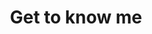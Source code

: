 ---
layout: ../../layouts/GetToKnowMe.astro
title: Get to know me
summary: Im pretty cool
name_first: Nikolaj
name_last: Licht
job_title: Creative Developer
order: 2
showInNav: true
cover: /assets/info/full_figure_extended.png


overview:
  - title: "Getting good at stuff."
    text: "I have a lot of hobbies. I often take on new hobbies and new areas of responsibility, because i enjoy getting good at new stuff. Especially stuff where i am creating somthing. I sometimes try to learn Spanish, sometimes I knit stuff, sometimes I try to make music and sometimes I try to ferment stuff. There is almost nothing that don't interest me. I say try, because I plan on succeding, but know failure is part of the journey." 
    paths: ["about_me_hobbies", "about_me_knit", "about_me_guitar"]
  - title: "Working with me 😈."
    text: "I like knowing where we are going, and won't hesitate to ask questions. I am fine with sailing in unfamiliar waters, as long as we can make a plan of action. I thrive when we keep momentum, rather than stopping and inspecting every detail. I like teamworking with competent people, who can teach me new stuff. I also like joking around, having fun and enjoy an occational beer with colleagues. Ill also tell you bad jokes."
    paths: ["about_me_dumpsterfire"]
  - title: "Things I like to do at work."
    text: "I know this is not a common role, but I like taking an asset the whole way. I like making the model, rigging it, setting it up in whatever game engine and programming the behaviour / system needed. I like the intersection between graphics and programming and like to dig into both. The programmer in me can appreciate a neat system that does what it should do, is modular, and easy to use. 👨‍🍳 chefs kiss. Oh yeah, I DIG optimized solutions. Stuff in shaders is neat, and pooling systems, oh boy."
    paths: ["about_me_work"]
---